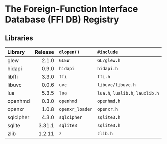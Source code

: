 The Foreign-Function Interface Database (FFI DB) Registry
=========================================================

Libraries
---------

| Library       | Release | `dlopen()`      | `#include`                       |
| :------------ | ------: | :-------------- | :------------------------------- |
| glew          |   2.1.0 | `GLEW`          | `GL/glew.h`                      |
| hidapi        |   0.9.0 | `hidapi`        | `hidapi.h`                       |
| libffi        |   3.3.0 | `ffi`           | `ffi.h`                          |
| libuvc        |   0.0.6 | `uvc`           | `libuvc/libuvc.h`                |
| lua           |   5.3.5 | `lua`           | `lua.h`, `lualib.h`, `lauxlib.h` |
| openhmd       |   0.3.0 | `openhmd`       | `openhmd.h`                      |
| openxr        |   1.0.8 | `openxr_loader` | `openxr.h`                       |
| sqlcipher     |   4.3.0 | `sqlcipher`     | `sqlite3.h`                      |
| sqlite        |  3.31.1 | `sqlite3`       | `sqlite3.h`                      |
| zlib          |  1.2.11 | `z`             | `zlib.h`                         |
